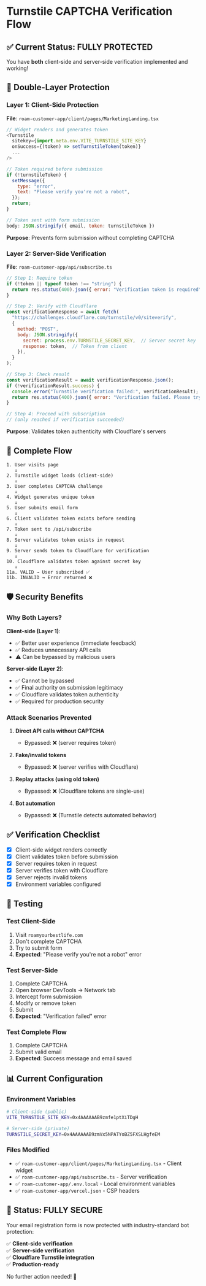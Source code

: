 # Turnstile CAPTCHA Verification Flow

## ✅ Current Status: FULLY PROTECTED

You have **both** client-side and server-side verification implemented and working!

## 🔐 Double-Layer Protection

### Layer 1: Client-Side Protection
**File**: `roam-customer-app/client/pages/MarketingLanding.tsx`

```javascript
// Widget renders and generates token
<Turnstile
  sitekey={import.meta.env.VITE_TURNSTILE_SITE_KEY}
  onSuccess={(token) => setTurnstileToken(token)}
  ...
/>

// Token required before submission
if (!turnstileToken) {
  setMessage({
    type: "error",
    text: "Please verify you're not a robot",
  });
  return;
}

// Token sent with form submission
body: JSON.stringify({ email, token: turnstileToken })
```

**Purpose**: Prevents form submission without completing CAPTCHA

### Layer 2: Server-Side Verification
**File**: `roam-customer-app/api/subscribe.ts`

```javascript
// Step 1: Require token
if (!token || typeof token !== "string") {
  return res.status(400).json({ error: "Verification token is required" });
}

// Step 2: Verify with Cloudflare
const verificationResponse = await fetch(
  "https://challenges.cloudflare.com/turnstile/v0/siteverify",
  {
    method: "POST",
    body: JSON.stringify({
      secret: process.env.TURNSTILE_SECRET_KEY,  // Server secret key
      response: token,  // Token from client
    }),
  }
);

// Step 3: Check result
const verificationResult = await verificationResponse.json();
if (!verificationResult.success) {
  console.error("Turnstile verification failed:", verificationResult);
  return res.status(400).json({ error: "Verification failed. Please try again." });
}

// Step 4: Proceed with subscription
// (only reached if verification succeeded)
```

**Purpose**: Validates token authenticity with Cloudflare's servers

## 🔄 Complete Flow

```
1. User visits page
   ↓
2. Turnstile widget loads (client-side)
   ↓
3. User completes CAPTCHA challenge
   ↓
4. Widget generates unique token
   ↓
5. User submits email form
   ↓
6. Client validates token exists before sending
   ↓
7. Token sent to /api/subscribe
   ↓
8. Server validates token exists in request
   ↓
9. Server sends token to Cloudflare for verification
   ↓
10. Cloudflare validates token against secret key
   ↓
11a. VALID → User subscribed ✅
11b. INVALID → Error returned ❌
```

## 🛡️ Security Benefits

### Why Both Layers?

**Client-side (Layer 1)**:
- ✅ Better user experience (immediate feedback)
- ✅ Reduces unnecessary API calls
- ⚠️ Can be bypassed by malicious users

**Server-side (Layer 2)**:
- ✅ Cannot be bypassed
- ✅ Final authority on submission legitimacy
- ✅ Cloudflare validates token authenticity
- ✅ Required for production security

### Attack Scenarios Prevented

1. **Direct API calls without CAPTCHA**
   - Bypassed: ❌ (server requires token)
   
2. **Fake/invalid tokens**
   - Bypassed: ❌ (server verifies with Cloudflare)

3. **Replay attacks (using old token)**
   - Bypassed: ❌ (Cloudflare tokens are single-use)

4. **Bot automation**
   - Bypassed: ❌ (Turnstile detects automated behavior)

## ✅ Verification Checklist

- [x] Client-side widget renders correctly
- [x] Client validates token before submission
- [x] Server requires token in request
- [x] Server verifies token with Cloudflare
- [x] Server rejects invalid tokens
- [x] Environment variables configured

## 🧪 Testing

### Test Client-Side
1. Visit `roamyourbestlife.com`
2. Don't complete CAPTCHA
3. Try to submit form
4. **Expected**: "Please verify you're not a robot" error

### Test Server-Side
1. Complete CAPTCHA
2. Open browser DevTools → Network tab
3. Intercept form submission
4. Modify or remove token
5. Submit
6. **Expected**: "Verification failed" error

### Test Complete Flow
1. Complete CAPTCHA
2. Submit valid email
3. **Expected**: Success message and email saved

## 📊 Current Configuration

### Environment Variables
```bash
# Client-side (public)
VITE_TURNSTILE_SITE_KEY=0x4AAAAAAB9zmfe1ptXiTDgH

# Server-side (private)
TURNSTILE_SECRET_KEY=0x4AAAAAAB9zmVx5NPATYoBZ5FXSLHgfeEM
```

### Files Modified
- ✅ `roam-customer-app/client/pages/MarketingLanding.tsx` - Client widget
- ✅ `roam-customer-app/api/subscribe.ts` - Server verification
- ✅ `roam-customer-app/.env.local` - Local environment variables
- ✅ `roam-customer-app/vercel.json` - CSP headers

## 🎉 Status: FULLY SECURE

Your email registration form is now protected with industry-standard bot protection:

✅ **Client-side verification**  
✅ **Server-side verification**  
✅ **Cloudflare Turnstile integration**  
✅ **Production-ready**

No further action needed! 🚀


